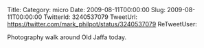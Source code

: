Title: 
Category: micro
Date: 2009-08-11T00:00:00
Slug: 2009-08-11T00:00:00
TwitterId: 3240537079
TweetUrl: https://twitter.com/mark_philpot/status/3240537079
ReTweetUser: 

Photography walk around Old Jaffa today.